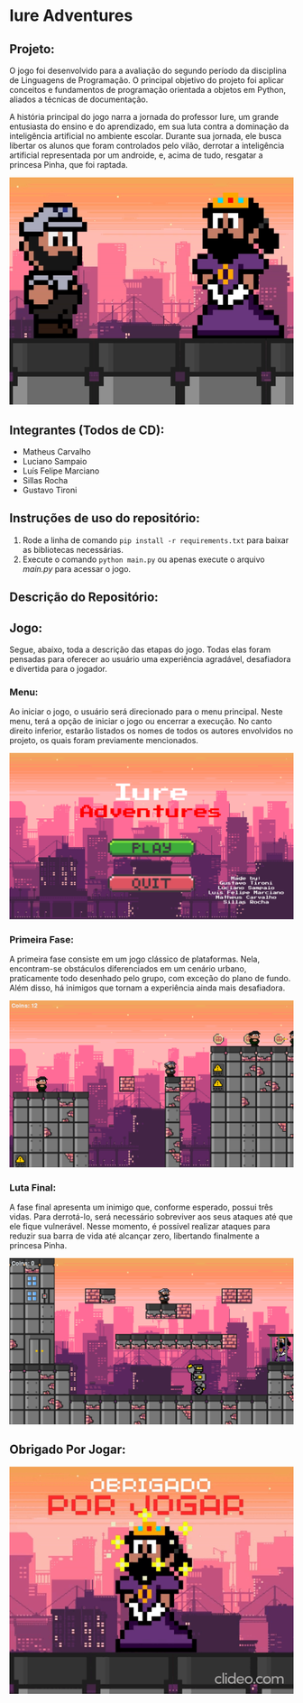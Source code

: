 # Iure Adventures
## Projeto:
O jogo foi desenvolvido para a avaliação do segundo período da disciplina de Linguagens de Programação. O principal objetivo do projeto foi aplicar conceitos e fundamentos de programação orientada a objetos em Python, aliados a técnicas de documentação.

A história principal do jogo narra a jornada do professor Iure, um grande entusiasta do ensino e do aprendizado, em sua luta contra a dominação da inteligência artificial no ambiente escolar. Durante sua jornada, ele busca libertar os alunos que foram controlados pelo vilão, derrotar a inteligência artificial representada por um androide, e, acima de tudo, resgatar a princesa Pinha, que foi raptada.

![Personagens](https://raw.githubusercontent.com/LuuSamp/Iure_Adventures/mapa/media/readme_images/personagens.png)

## Integrantes (Todos de CD):

- Matheus Carvalho
- Luciano Sampaio
- Luís Felipe Marciano
- Sillas Rocha
- Gustavo Tironi

## Instruções de uso do repositório:

1. Rode a linha de comando ```pip install -r requirements.txt``` para baixar as bibliotecas necessárias.
2. Execute o comando ```python main.py``` ou apenas execute o arquivo *main.py* para acessar o jogo. 

## Descrição do Repositório:

## Jogo:

Segue, abaixo, toda a descrição das etapas do jogo. Todas elas foram pensadas para oferecer ao usuário uma experiência agradável, desafiadora e divertida para o jogador. 

### Menu:
Ao iniciar o jogo, o usuário será direcionado para o menu principal. Neste menu, terá a opção de iniciar o jogo ou encerrar a execução. No canto direito inferior, estarão listados os nomes de todos os autores envolvidos no projeto, os quais foram previamente mencionados.

![Menu](https://raw.githubusercontent.com/LuuSamp/Iure_Adventures/mapa/media/readme_images/menu.png)
### Primeira Fase:
A primeira fase consiste em um jogo clássico de plataformas. Nela, encontram-se obstáculos diferenciados em um cenário urbano, praticamente todo desenhado pelo grupo, com exceção do plano de fundo. Além disso, há inimigos que tornam a experiência ainda mais desafiadora.

![Primeira Fase](https://raw.githubusercontent.com/LuuSamp/Iure_Adventures/mapa/media/readme_images/primeira_fase.png)
### Luta Final:

A fase final apresenta um inimigo que, conforme esperado, possui três vidas. Para derrotá-lo, será necessário sobreviver aos seus ataques até que ele fique vulnerável. Nesse momento, é possível realizar ataques para reduzir sua barra de vida até alcançar zero, libertando finalmente a princesa Pinha.

![Fase Final](https://raw.githubusercontent.com/LuuSamp/Iure_Adventures/mapa/media/readme_images/fase_final.png)

## Obrigado Por Jogar:

![Fase Final](https://raw.githubusercontent.com/LuuSamp/Iure_Adventures/mapa/media/readme_images/obrigado.gif)